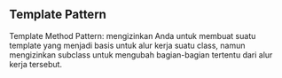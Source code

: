 ## Template Pattern

Template Method Pattern: mengizinkan Anda untuk membuat suatu template yang menjadi basis untuk alur kerja suatu class, namun mengizinkan subclass untuk mengubah bagian-bagian tertentu dari alur kerja tersebut.

